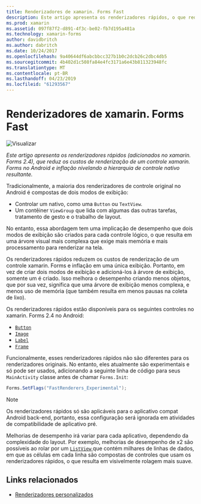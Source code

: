 ```yaml
---
title: Renderizadores de xamarin. Forms Fast
description: Este artigo apresenta os renderizadores rápidos, o que reduz os custos de renderização de um controle xamarin. Forms no Android e inflação nivelando a hierarquia de controle nativo resultante.
ms.prod: xamarin
ms.assetid: 097f87f2-d891-4f3c-be02-fb7d195a481a
ms.technology: xamarin-forms
author: davidbritch
ms.author: dabritch
ms.date: 10/24/2017
ms.openlocfilehash: 9a40644df6abcbbcc327b1b0c2dcb26c2dbc4db5
ms.sourcegitcommit: 4b402d1c508fa84e4fc3171a6e43b811323948fc
ms.translationtype: MT
ms.contentlocale: pt-BR
ms.lasthandoff: 04/23/2019
ms.locfileid: "61293567"
---
```

# <a name="xamarinforms-fast-renderers"></a>Renderizadores de xamarin. Forms Fast

![Visualizar](~/media/shared/preview.png)

_Este artigo apresenta os renderizadores rápidos (adicionados no xamarin. Forms 2.4), que reduz os custos de renderização de um controle xamarin. Forms no Android e inflação nivelando a hierarquia de controle nativo resultante._

Tradicionalmente, a maioria dos renderizadores de controle original no Android é compostas de dois modos de exibição:

- Controlar um nativo, como uma `Button` ou `TextView`.
- Um contêiner `ViewGroup` que lida com algumas das outras tarefas, tratamento de gesto e o trabalho de layout.

No entanto, essa abordagem tem uma implicação de desempenho que dois modos de exibição são criados para cada controle lógico, o que resulta em uma árvore visual mais complexa que exige mais memória e mais processamento para renderizar na tela.

Os renderizadores rápidos reduzem os custos de renderização de um controle xamarin. Forms e inflação em uma única exibição. Portanto, em vez de criar dois modos de exibição e adicioná-los à árvore de exibição, somente um é criado. Isso melhora o desempenho criando menos objetos, que por sua vez, significa que uma árvore de exibição menos complexa, e menos uso de memória (que também resulta em menos pausas na coleta de lixo).

Os renderizadores rápidos estão disponíveis para os seguintes controles no xamarin. Forms 2.4 no Android:

- [`Button`](xref:Xamarin.Forms.Button)
- [`Image`](xref:Xamarin.Forms.Image)
- [`Label`](xref:Xamarin.Forms.Label)
- [`Frame`](xref:Xamarin.Forms.Frame)

Funcionalmente, esses renderizadores rápidos não são diferentes para os renderizadores originais. No entanto, eles atualmente são experimentais e só pode ser usados, adicionando a seguinte linha de código para seus `MainActivity` classe antes de chamar `Forms.Init`:

```csharp
Forms.SetFlags("FastRenderers_Experimental");
```

> [!NOTE]
> Os renderizadores rápidos só são aplicáveis para o aplicativo compat Android back-end, portanto, essa configuração será ignorada em atividades de compatibilidade de aplicativo pré.

Melhorias de desempenho irá variar para cada aplicativo, dependendo da complexidade do layout. Por exemplo, melhorias de desempenho de x2 são possíveis ao rolar por um [ `ListView` ](xref:Xamarin.Forms.ListView) que contém milhares de linhas de dados, em que as células em cada linha são compostas de controles que usam os renderizadores rápidos, o que resulta em visivelmente rolagem mais suave.


## <a name="related-links"></a>Links relacionados

- [Renderizadores personalizados](~/xamarin-forms/app-fundamentals/custom-renderer/index.md)

